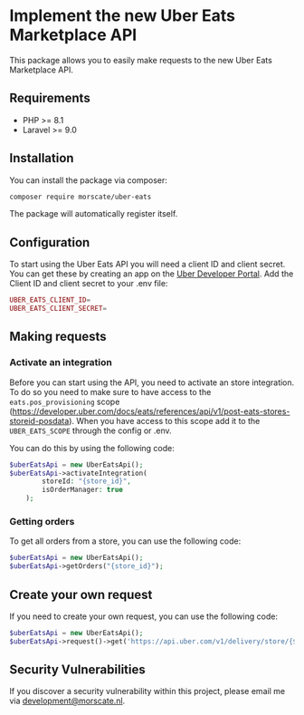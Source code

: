 # Implement the new Uber Eats Marketplace API
This package allows you to easily make requests to the new Uber Eats Marketplace API.

## Requirements

- PHP >= 8.1
- Laravel >= 9.0

## Installation

You can install the package via composer:

```bash
composer require morscate/uber-eats
```

The package will automatically register itself.

## Configuration
To start using the Uber Eats API you will need a client ID and client secret. You can get these by creating an app on the [Uber Developer Portal](https://developer.uber.com/dashboard/).
Add the Client ID and client secret to your .env file:
```php
UBER_EATS_CLIENT_ID=
UBER_EATS_CLIENT_SECRET=
```

## Making requests
### Activate an integration
Before you can start using the API, you need to activate an store integration. To do so you need to make sure to have access to the `eats.pos_provisioning` scope (https://developer.uber.com/docs/eats/references/api/v1/post-eats-stores-storeid-posdata). When you have access to this scope add it to the `UBER_EATS_SCOPE` through the config or .env.

You can do this by using the following code:
```php
$uberEatsApi = new UberEatsApi();
$uberEatsApi->activateIntegration(
        storeId: "{store_id}",
        isOrderManager: true
    );
```

### Getting orders
To get all orders from a store, you can use the following code:
```php
$uberEatsApi = new UberEatsApi();
$uberEatsApi->getOrders("{store_id}");
```

## Create your own request
If you need to create your own request, you can use the following code:
```php
$uberEatsApi = new UberEatsApi();
$uberEatsApi->request()->get('https://api.uber.com/v1/delivery/store/{$storeId}/orders');
```

## Security Vulnerabilities

If you discover a security vulnerability within this project, please email me via [development@morscate.nl](mailto:development@morscate.nl).
